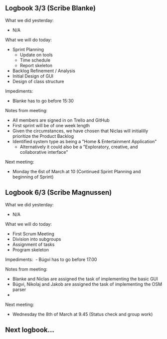 ## Logbook 3/3 (Scribe Blanke)
What we did yesterday: 
- N/A

What we will do today:
- Sprint Planning
  - Update on tools 
  - Time schedule
  - Report skeleton
- Backlog Refinement / Analysis
- Initial Design of GUI 
- Design of class structure

Impediments:
- Blanke has to go before 15:30

Notes from meeting:
- All members are signed in on Trello and GitHub
- First sprint will be of one week length
- Given the circumstances, we have chosen that Niclas will initialilly prioritize the Product Backlog
- Identified system type as being a "Home & Entertainment Application"
  - Alternatively it could also be a "Exploratory, creative, and collaborative interface"

Next meeting:
- Monday the 6st of March at 10 (Continued Sprint Planning and beginning of Sprint)


## Logbook 6/3 (Scribe Magnussen)

What we did yesterday:
 - N/A
 
What we will do today:
 - First Scrum Meeting
  - Division into subgroups
  - Assignment of tasks
  - Program skeleton 
 
Impediments: 
  - Búgvi has to go before 17.00
  
Notes from meeting:
 - Blanke and Niclas are assigned the task of implementing the basic GUI
 - Búgvi, Nikolaj and Jakob are assigned the task of implementing the OSM parser
 - 
 
Next meeting:
 - Wednesday the 8th of March at 9.45 (Status check and group work)
 
 
## Next logbook...

